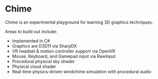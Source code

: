 Chime
=====

Chime is an experimental playground for learning 3D graphics techniques.

Areas to build out include:
 - Implemented in C#
 - Graphics are D3D11 via SharpDX
 - VR headset & motion controller support via OpenVR
 - Mouse, Keyboard, and Gamepad input via RawInput
 - Procedural physical sky shader
 - Physical cloud shader
 - Real-time physics-driven windchime simulation with procedural audio